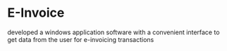 # E-Invoice
developed a windows application software with a convenient interface to get data from the user for e-invoicing transactions
